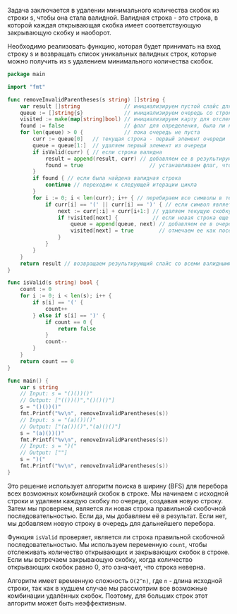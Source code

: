 Задача заключается в удалении минимального количества скобок из строки s, чтобы она стала валидной. Валидная строка - это строка, в которой каждая открывающая скобка имеет соответствующую закрывающую скобку и наоборот.

Необходимо реализовать функцию, которая будет принимать на вход строку s и возвращать список уникальных валидных строк, которые можно получить из s удалением минимального количества скобок.

```go
package main

import "fmt"

func removeInvalidParentheses(s string) []string {
	var result []string              // инициализируем пустой слайс для хранения валидных строк
	queue := []string{s}             // инициализируем очередь со строкой s
	visited := make(map[string]bool) // инициализируем карту для отслеживания посещенных строк
	found := false                   // флаг для определения, была ли найдена валидная строка
	for len(queue) > 0 {             // пока очередь не пуста
		curr := queue[0]   // текущая строка - первый элемент очереди
		queue = queue[1:]  // удаляем первый элемент из очереди
		if isValid(curr) { // если строка валидна
			result = append(result, curr) // добавляем ее в результирующий слайс
			found = true                     // устанавливаем флаг, что была найдена валидная строка
		}
		if found { // если была найдена валидная строка
			continue // переходим к следующей итерации цикла
		}
		for i := 0; i < len(curr); i++ { // перебираем все символы в текущей строке
			if curr[i] == '(' || curr[i] == ')' { // если символ является скобкой
				next := curr[:i] + curr[i+1:] // удаляем текущую скобку из строки
				if !visited[next] {           // если новая строка еще не посещена
					queue = append(queue, next) // добавляем ее в очередь
					visited[next] = true        // отмечаем ее как посещенную
				}
			}
		}
	}
	return result // возвращаем результирующий слайс со всеми валидными строками
}

func isValid(s string) bool {
	count := 0
	for i := 0; i < len(s); i++ {
		if s[i] == '(' {
			count++
		} else if s[i] == ')' {
			if count == 0 {
				return false
			}
			count--
		}
	}
	return count == 0
}

func main() {
	var s string
	// Input: s = "()())()"
	// Output: ["(())()","()()()"]
	s = "()())()"
	fmt.Printf("%v\n", removeInvalidParentheses(s))
	// Input: s = "(a)())()"
	// Output: ["(a())()","(a)()()"]
	s = "(a)())()"
	fmt.Printf("%v\n", removeInvalidParentheses(s))
	// Input: s = ")("
	// Output: [""]
	s = ")("
	fmt.Printf("%v\n", removeInvalidParentheses(s))
}
```

Это решение использует алгоритм поиска в ширину (BFS) для перебора всех возможных комбинаций скобок в строке. Мы начинаем с исходной строки и удаляем каждую скобку по очереди, создавая новую строку. Затем мы проверяем, является ли новая строка правильной скобочной последовательностью. Если да, мы добавляем её в результат. Если нет, мы добавляем новую строку в очередь для дальнейшего перебора.

Функция `isValid` проверяет, является ли строка правильной скобочной последовательностью. Мы используем переменную `count`, чтобы отслеживать количество открывающих и закрывающих скобок в строке. Если мы встречаем закрывающую скобку, когда количество открывающих скобок равно 0, это означает, что строка неверна.

Алгоритм имеет временную сложность `O(2^n)`, где `n` - длина исходной строки, так как в худшем случае мы рассмотрим все возможные комбинации удалённых скобок. Поэтому, для больших строк этот алгоритм может быть неэффективным.
